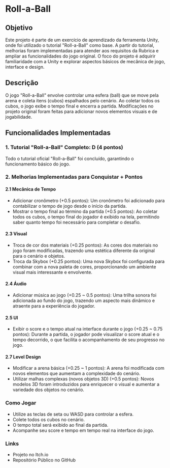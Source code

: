 
# Roll-a-Ball

## Objetivo
Este projeto é parte de um exercício de aprendizado da ferramenta Unity, onde foi utilizado o tutorial "Roll-a-Ball" como base. A partir do tutorial, melhorias foram implementadas para atender aos requisitos da Rubrica e ampliar as funcionalidades do jogo original. O foco do projeto é adquirir familiaridade com a Unity e explorar aspectos básicos de mecânica de jogo, interface e design.

## Descrição
O jogo "Roll-a-Ball" envolve controlar uma esfera (ball) que se move pela arena e coleta itens (cubos) espalhados pelo cenário. Ao coletar todos os cubos, o jogo exibe o tempo final e encerra a partida. Modificações no projeto original foram feitas para adicionar novos elementos visuais e de jogabilidade.

## Funcionalidades Implementadas

### 1. Tutorial "Roll-a-Ball" Completo: D (4 pontos)
Todo o tutorial oficial "Roll-a-Ball" foi concluído, garantindo o funcionamento básico do jogo.

### 2. Melhorias Implementadas para Conquistar + Pontos

#### 2.1 Mecânica de Tempo
- Adicionar cronômetro (+0.5 pontos): Um cronômetro foi adicionado para contabilizar o tempo de jogo desde o início da partida.
- Mostrar o tempo final ao término da partida (+0.5 pontos): Ao coletar todos os cubos, o tempo final do jogador é exibido na tela, permitindo saber quanto tempo foi necessário para completar o desafio.

#### 2.3 Visual
- Troca de cor dos materiais (+0.25 pontos): As cores dos materiais no jogo foram modificadas, trazendo uma estética diferente da original para o cenário e objetos.
- Troca da Skybox (+0.25 pontos): Uma nova Skybox foi configurada para combinar com a nova paleta de cores, proporcionando um ambiente visual mais interessante e envolvente.

#### 2.4 Áudio
- Adicionar música ao jogo (+0.25 ~ 0.5 pontos): Uma trilha sonora foi adicionada ao fundo do jogo, trazendo um aspecto mais dinâmico e atraente para a experiência do jogador.

#### 2.5 UI
- Exibir o score e o tempo atual na interface durante o jogo (+0.25 ~ 0.75 pontos): Durante a partida, o jogador pode visualizar o score atual e o tempo decorrido, o que facilita o acompanhamento de seu progresso no jogo.

#### 2.7 Level Design
- Modificar a arena básica (+0.25 ~ 1 pontos): A arena foi modificada com novos elementos que aumentam a complexidade do cenário.
- Utilizar malhas complexas (novos objetos 3D) (+0.5 pontos):  Novos modelos 3D foram introduzidos para enriquecer o visual e aumentar a variedade dos objetos no cenário.

### Como Jogar
- Utilize as teclas de seta ou WASD para controlar a esfera.
- Colete todos os cubos no cenário.
- O tempo total será exibido ao final da partida.
- Acompanhe seu score e tempo em tempo real na interface do jogo.

### Links
- Projeto no Itch.io
- Repositório Público no GitHub